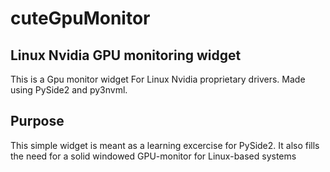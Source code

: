 # cuteGpuMonitor
## Linux Nvidia GPU monitoring widget
This is a Gpu monitor widget For Linux Nvidia proprietary drivers.
Made using PySide2 and py3nvml.


## Purpose
This simple widget is meant as a learning excercise for PySide2.
It also fills the need for a solid windowed GPU-monitor for Linux-based systems

